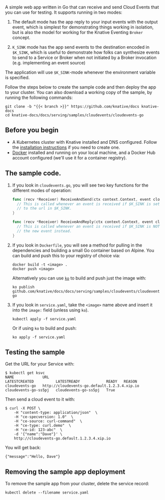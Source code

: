 A simple web app written in Go that can receive and send Cloud Events that you
can use for testing.  It supports running in two modes:
1. The default mode has the app reply to your input events with the output
  event, which is simplest for demonstrating things working in isolation,
  but is also the model for working for the Knative Eventing `Broker` concept.

2. `K_SINK` mode has the app send events to the destination encoded in `$K_SINK`,
  which is useful to demonstrate how folks can synthesize events to send to
  a Service or Broker when not initiated by a Broker invocation (e.g.
  implementing an event source)

The application will use `$K_SINK`-mode whenever the environment variable is specified.

Follow the steps below to create the sample code and then deploy the app to your
cluster. You can also download a working copy of the sample, by running the
following commands:

```shell
git clone -b "{{< branch >}}" https://github.com/knative/docs knative-docs
cd knative-docs/docs/serving/samples/cloudevents/cloudevents-go
```

## Before you begin

- A Kubernetes cluster with Knative installed and DNS configured. Follow the
  [installation instructions](../../../../install/README.md) if you need to
  create one.
- [Docker](https://www.docker.com) installed and running on your local machine,
  and a Docker Hub account configured (we'll use it for a container registry).

## The sample code.

1. If you look in `cloudevents.go`, you will see two key functions for the
   different modes of operation:

   ```go
   func (recv *Receiver) ReceiveAndSend(ctx context.Context, event cloudevents.Event) error {
     // This is called whenever an event is received if $K_SINK is set, and sends a new event
     // to the url in $K_SINK.
   }

   func (recv *Receiver) ReceiveAndReply(ctx context.Context, event cloudevents.Event, eventResp *cloudevents.EventResponse) error {
     // This is called whenever an event is received if $K_SINK is NOT set, and it replies with
     // the new event instead.
   }
   ```

1. If you look in `Dockerfile`, you will see a method for pulling in the dependencies and
   building a small Go container based on Alpine.  You can build and push this to your
   registry of choice via:

   ```shell
   docker build -t <image> .
   docker push <image>
   ```

   Alternatively you can use [`ko`](https://github.com/google/ko) to build and
   push just the image with:

   ```shell
   ko publish github.com/knative/docs/docs/serving/samples/cloudevents/cloudevents-go
   ```

1. If you look in `service.yaml`, take the `<image>` name above and insert it
   into the `image:` field (unless using `ko`).

   ```shell
   kubectl apply -f service.yaml
   ```

   Or if using `ko` to build and push:

   ```shell
   ko apply -f service.yaml
   ```

## Testing the sample

Get the URL for your Service with:

```shell
$ kubectl get ksvc
NAME             URL                                            LATESTCREATED          LATESTREADY            READY   REASON
cloudevents-go   http://cloudevents-go.default.1.2.3.4.xip.io   cloudevents-go-ss5pj   cloudevents-go-ss5pj   True
```

Then send a cloud event to it with:

```shell
$ curl -X POST \
    -H "content-type: application/json"  \
    -H "ce-specversion: 1.0"  \
    -H "ce-source: curl-command"  \
    -H "ce-type: curl.demo"  \
    -H "ce-id: 123-abc"  \
    -d '{"name":"Dave"}' \
    http://cloudevents-go.default.1.2.3.4.xip.io
```

You will get back:

```shell
{"message":"Hello, Dave"}
```


## Removing the sample app deployment

To remove the sample app from your cluster, delete the service record:

```shell
kubectl delete --filename service.yaml
```
